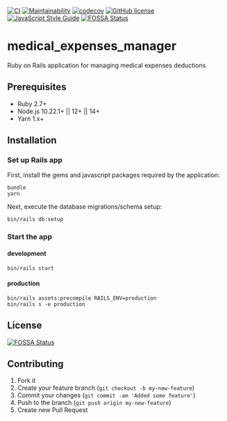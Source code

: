 [![CI](https://github.com/mishina2228/medical-expenses-manager/workflows/ci/badge.svg)](https://github.com/mishina2228/medical-expenses-manager/actions)
[![Maintainability](https://api.codeclimate.com/v1/badges/58fc7e9f69118ecdb8ff/maintainability)](https://codeclimate.com/github/mishina2228/medical-expenses-manager/maintainability)
[![codecov](https://codecov.io/gh/mishina2228/medical-expenses-manager/branch/master/graph/badge.svg)](https://codecov.io/gh/mishina2228/medical-expenses-manager)
[![GitHub license](https://img.shields.io/github/license/mishina2228/medical-expenses-manager)](https://github.com/mishina2228/medical-expenses-manager/blob/master/LICENSE)
[![JavaScript Style Guide](https://img.shields.io/badge/code_style-standard-brightgreen.svg)](https://standardjs.com)
[![FOSSA Status](https://app.fossa.com/api/projects/git%2Bgithub.com%2Fmishina2228%2Fmedical-expenses-manager.svg?type=shield)](https://app.fossa.com/projects/git%2Bgithub.com%2Fmishina2228%2Fmedical-expenses-manager?ref=badge_shield)

# medical_expenses_manager

Ruby on Rails application for managing medical expenses deductions

## Prerequisites

- Ruby 2.7+
- Node.js 10.22.1+ || 12+ || 14+
- Yarn 1.x+

## Installation

### Set up Rails app

First, install the gems and javascript packages required by the application:
```
bundle
yarn
```
Next, execute the database migrations/schema setup:
```
bin/rails db:setup
```

### Start the app

#### development
```
bin/rails start
```

#### production
```
bin/rails assets:precompile RAILS_ENV=production
bin/rails s -e production
```

## License
[![FOSSA Status](https://app.fossa.com/api/projects/git%2Bgithub.com%2Fmishina2228%2Fmedical-expenses-manager.svg?type=large)](https://app.fossa.com/projects/git%2Bgithub.com%2Fmishina2228%2Fmedical-expenses-manager?ref=badge_large)

## Contributing

1. Fork it
2. Create your feature branch (`git checkout -b my-new-feature`)
3. Commit your changes (`git commit -am 'Added some feature'`)
4. Push to the branch (`git push origin my-new-feature`)
5. Create new Pull Request

